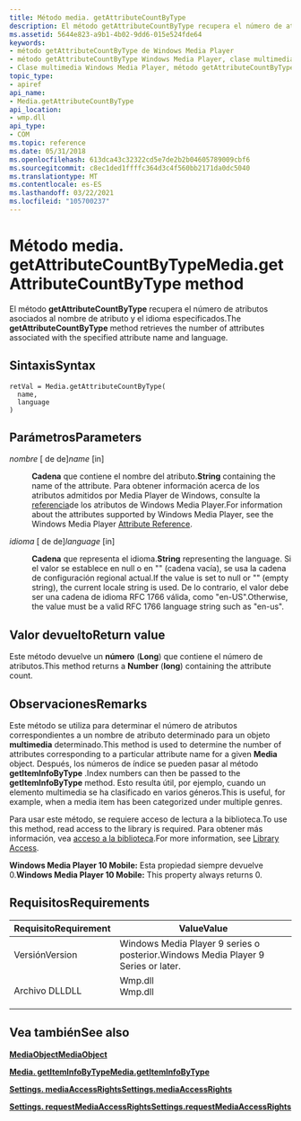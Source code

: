 ```yaml
---
title: Método media. getAttributeCountByType
description: El método getAttributeCountByType recupera el número de atributos asociados al nombre de atributo y el idioma especificados.
ms.assetid: 5644e823-a9b1-4b02-9dd6-015e524fde64
keywords:
- método getAttributeCountByType de Windows Media Player
- método getAttributeCountByType Windows Media Player, clase multimedia
- Clase multimedia Windows Media Player, método getAttributeCountByType
topic_type:
- apiref
api_name:
- Media.getAttributeCountByType
api_location:
- wmp.dll
api_type:
- COM
ms.topic: reference
ms.date: 05/31/2018
ms.openlocfilehash: 613dca43c32322cd5e7de2b2b04605789009cbf6
ms.sourcegitcommit: c8ec1ded1ffffc364d3c4f560bb2171da0dc5040
ms.translationtype: MT
ms.contentlocale: es-ES
ms.lasthandoff: 03/22/2021
ms.locfileid: "105700237"
---
```

# <a name="mediagetattributecountbytype-method"></a><span data-ttu-id="f3edb-106">Método media. getAttributeCountByType</span><span class="sxs-lookup"><span data-stu-id="f3edb-106">Media.getAttributeCountByType method</span></span>

<span data-ttu-id="f3edb-107">El método **getAttributeCountByType** recupera el número de atributos asociados al nombre de atributo y el idioma especificados.</span><span class="sxs-lookup"><span data-stu-id="f3edb-107">The **getAttributeCountByType** method retrieves the number of attributes associated with the specified attribute name and language.</span></span>

## <a name="syntax"></a><span data-ttu-id="f3edb-108">Sintaxis</span><span class="sxs-lookup"><span data-stu-id="f3edb-108">Syntax</span></span>


```JScript
retVal = Media.getAttributeCountByType(
  name,
  language
)
```



## <a name="parameters"></a><span data-ttu-id="f3edb-109">Parámetros</span><span class="sxs-lookup"><span data-stu-id="f3edb-109">Parameters</span></span>

<dl> <dt>

<span data-ttu-id="f3edb-110">*nombre* \[ de de\]</span><span class="sxs-lookup"><span data-stu-id="f3edb-110">*name* \[in\]</span></span>
</dt> <dd>

<span data-ttu-id="f3edb-111">**Cadena** que contiene el nombre del atributo.</span><span class="sxs-lookup"><span data-stu-id="f3edb-111">**String** containing the name of the attribute.</span></span> <span data-ttu-id="f3edb-112">Para obtener información acerca de los atributos admitidos por Media Player de Windows, consulte la [referencia](attribute-reference.md)de los atributos de Windows Media Player.</span><span class="sxs-lookup"><span data-stu-id="f3edb-112">For information about the attributes supported by Windows Media Player, see the Windows Media Player [Attribute Reference](attribute-reference.md).</span></span>

</dd> <dt>

<span data-ttu-id="f3edb-113">*idioma* \[ de de\]</span><span class="sxs-lookup"><span data-stu-id="f3edb-113">*language* \[in\]</span></span>
</dt> <dd>

<span data-ttu-id="f3edb-114">**Cadena** que representa el idioma.</span><span class="sxs-lookup"><span data-stu-id="f3edb-114">**String** representing the language.</span></span> <span data-ttu-id="f3edb-115">Si el valor se establece en null o en "" (cadena vacía), se usa la cadena de configuración regional actual.</span><span class="sxs-lookup"><span data-stu-id="f3edb-115">If the value is set to null or "" (empty string), the current locale string is used.</span></span> <span data-ttu-id="f3edb-116">De lo contrario, el valor debe ser una cadena de idioma RFC 1766 válida, como "en-US".</span><span class="sxs-lookup"><span data-stu-id="f3edb-116">Otherwise, the value must be a valid RFC 1766 language string such as "en-us".</span></span>

</dd> </dl>

## <a name="return-value"></a><span data-ttu-id="f3edb-117">Valor devuelto</span><span class="sxs-lookup"><span data-stu-id="f3edb-117">Return value</span></span>

<span data-ttu-id="f3edb-118">Este método devuelve un **número** (**Long**) que contiene el número de atributos.</span><span class="sxs-lookup"><span data-stu-id="f3edb-118">This method returns a **Number** (**long**) containing the attribute count.</span></span>

## <a name="remarks"></a><span data-ttu-id="f3edb-119">Observaciones</span><span class="sxs-lookup"><span data-stu-id="f3edb-119">Remarks</span></span>

<span data-ttu-id="f3edb-120">Este método se utiliza para determinar el número de atributos correspondientes a un nombre de atributo determinado para un objeto **multimedia** determinado.</span><span class="sxs-lookup"><span data-stu-id="f3edb-120">This method is used to determine the number of attributes corresponding to a particular attribute name for a given **Media** object.</span></span> <span data-ttu-id="f3edb-121">Después, los números de índice se pueden pasar al método **getItemInfoByType** .</span><span class="sxs-lookup"><span data-stu-id="f3edb-121">Index numbers can then be passed to the **getItemInfoByType** method.</span></span> <span data-ttu-id="f3edb-122">Esto resulta útil, por ejemplo, cuando un elemento multimedia se ha clasificado en varios géneros.</span><span class="sxs-lookup"><span data-stu-id="f3edb-122">This is useful, for example, when a media item has been categorized under multiple genres.</span></span>

<span data-ttu-id="f3edb-123">Para usar este método, se requiere acceso de lectura a la biblioteca.</span><span class="sxs-lookup"><span data-stu-id="f3edb-123">To use this method, read access to the library is required.</span></span> <span data-ttu-id="f3edb-124">Para obtener más información, vea [acceso a la biblioteca](library-access.md).</span><span class="sxs-lookup"><span data-stu-id="f3edb-124">For more information, see [Library Access](library-access.md).</span></span>

<span data-ttu-id="f3edb-125">**Windows Media Player 10 Mobile:** Esta propiedad siempre devuelve 0.</span><span class="sxs-lookup"><span data-stu-id="f3edb-125">**Windows Media Player 10 Mobile:** This property always returns 0.</span></span>

## <a name="requirements"></a><span data-ttu-id="f3edb-126">Requisitos</span><span class="sxs-lookup"><span data-stu-id="f3edb-126">Requirements</span></span>



| <span data-ttu-id="f3edb-127">Requisito</span><span class="sxs-lookup"><span data-stu-id="f3edb-127">Requirement</span></span> | <span data-ttu-id="f3edb-128">Value</span><span class="sxs-lookup"><span data-stu-id="f3edb-128">Value</span></span> |
|--------------------|------------------------------------------------------------------------------------|
| <span data-ttu-id="f3edb-129">Versión</span><span class="sxs-lookup"><span data-stu-id="f3edb-129">Version</span></span><br/> | <span data-ttu-id="f3edb-130">Windows Media Player 9 series o posterior.</span><span class="sxs-lookup"><span data-stu-id="f3edb-130">Windows Media Player 9 Series or later.</span></span><br/>                                 |
| <span data-ttu-id="f3edb-131">Archivo DLL</span><span class="sxs-lookup"><span data-stu-id="f3edb-131">DLL</span></span><br/>     | <dl> <span data-ttu-id="f3edb-132"><dt>Wmp.dll</dt></span><span class="sxs-lookup"><span data-stu-id="f3edb-132"><dt>Wmp.dll</dt></span></span> </dl> |



## <a name="see-also"></a><span data-ttu-id="f3edb-133">Vea también</span><span class="sxs-lookup"><span data-stu-id="f3edb-133">See also</span></span>

<dl> <dt>

[<span data-ttu-id="f3edb-134">**MediaObject**</span><span class="sxs-lookup"><span data-stu-id="f3edb-134">**MediaObject**</span></span>](media-object.md)
</dt> <dt>

[<span data-ttu-id="f3edb-135">**Media. getItemInfoByType**</span><span class="sxs-lookup"><span data-stu-id="f3edb-135">**Media.getItemInfoByType**</span></span>](media-getiteminfobytype.md)
</dt> <dt>

[<span data-ttu-id="f3edb-136">**Settings. mediaAccessRights**</span><span class="sxs-lookup"><span data-stu-id="f3edb-136">**Settings.mediaAccessRights**</span></span>](settings-mediaaccessrights.md)
</dt> <dt>

[<span data-ttu-id="f3edb-137">**Settings. requestMediaAccessRights**</span><span class="sxs-lookup"><span data-stu-id="f3edb-137">**Settings.requestMediaAccessRights**</span></span>](settings-requestmediaaccessrights.md)
</dt> </dl>

 

 





